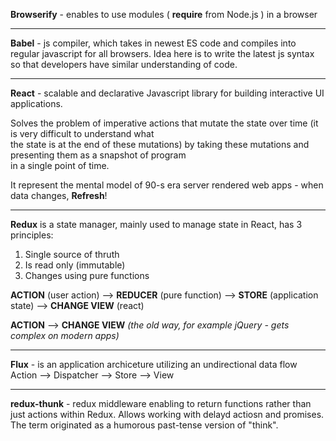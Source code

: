 **Browserify** - enables to use modules ( **require** from Node.js ) in a browser

---

**Babel** - js compiler, which takes in newest ES code and compiles into regular javascript for all browsers.
Idea here is to write the latest js syntax so that developers have similar understanding of code.

---

**React** - scalable and declarative Javascript library for building interactive UI applications.

Solves the problem of imperative actions that mutate the state over time (it is very difficult to understand what   
the state is at the end of these mutations) by taking these mutations and presenting them as a snapshot of program   
in a single point of time.  

It represent the mental model of 90-s era server rendered web apps - when data changes, **Refresh**! 

---

**Redux** is a state manager, mainly used to manage state in React, has 3 principles:
1) Single source of thruth
2) Is read only (immutable)
3) Changes using pure functions

**ACTION** (user action) --> **REDUCER** (pure function) --> **STORE** (application state) --> **CHANGE VIEW** (react)

**ACTION** --> **CHANGE VIEW** *(the old way, for example jQuery - gets complex on modern apps)*

---

**Flux** - is an application archiceture utilizing an undirectional data flow  
Action --> Dispatcher --> Store --> View

---

**redux-thunk** - redux middleware enabling to return functions rather than just actions within Redux. Allows working with delayd actiosn and promises.  
The term originated as a humorous past-tense version of "think".

